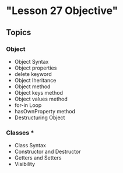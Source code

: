 # "Lesson 27 Objective"

## Topics

### Object 

- Object Syntax
- Object properties
- delete keyword
- Object Iheritance
- Object method
- Object keys method
- Object values method
- for-in Loop
- hasOwnProperty method
- Destructuring Object

### Classes * 

- Class Syntax
- Constructor and Destructor
- Getters and Setters
- Visibility
